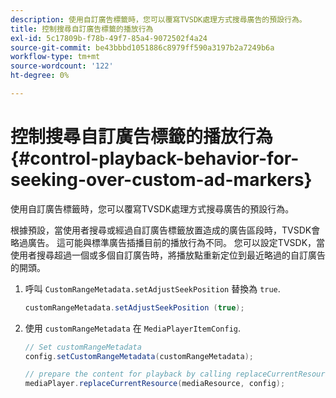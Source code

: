 ```yaml
---
description: 使用自訂廣告標籤時，您可以覆寫TVSDK處理方式搜尋廣告的預設行為。
title: 控制搜尋自訂廣告標籤的播放行為
exl-id: 5c17809b-f78b-49f7-85a4-9072502f4a24
source-git-commit: be43bbbd1051886c8979ff590a3197b2a7249b6a
workflow-type: tm+mt
source-wordcount: '122'
ht-degree: 0%

---
```


# 控制搜尋自訂廣告標籤的播放行為 {#control-playback-behavior-for-seeking-over-custom-ad-markers}

使用自訂廣告標籤時，您可以覆寫TVSDK處理方式搜尋廣告的預設行為。

根據預設，當使用者搜尋或經過自訂廣告標籤放置造成的廣告區段時，TVSDK會略過廣告。 這可能與標準廣告插播目前的播放行為不同。 您可以設定TVSDK，當使用者搜尋超過一個或多個自訂廣告時，將播放點重新定位到最近略過的自訂廣告的開頭。

1. 呼叫 `CustomRangeMetadata.setAdjustSeekPosition` 替換為 `true`.

   ```java
   customRangeMetadata.setAdjustSeekPosition (true);
   ```

1. 使用 `customRangeMetadata` 在 `MediaPlayerItemConfig`.

   ```java
   // Set customRangeMetadata 
   config.setCustomRangeMetadata(customRangeMetadata); 
   
   // prepare the content for playback by calling replaceCurrentResource 
   mediaPlayer.replaceCurrentResource(mediaResource, config); 
   ```
